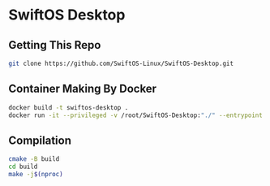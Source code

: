# SwiftOS Desktop

## Getting This Repo
```bash
git clone https://github.com/SwiftOS-Linux/SwiftOS-Desktop.git
```

## Container Making By Docker
```bash
docker build -t swiftos-desktop .
docker run -it --privileged -v /root/SwiftOS-Desktop:"./" --entrypoint /bin/bash swiftos-desktop
```
## Compilation
```bash
cmake -B build
cd build
make -j$(nproc)
```
